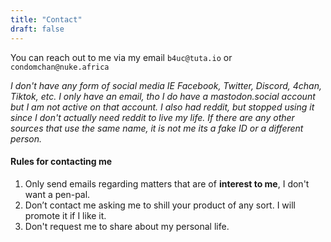 ```yaml
---
title: "Contact"
draft: false
---
```

You can reach out to me via my email
`b4uc@tuta.io` or `condomchan@nuke.africa`

*I don't have any form of social media IE Facebook, Twitter, Discord, 4chan,
Tiktok, etc. I only have an email, tho I do have a mastodon.social account
but I am not active on that account. I also had reddit, but stopped using it 
since I don't actually need reddit to live my life. If there are any other
sources that use the same name, it is not me its a fake ID or a different
person.*

#### Rules for contacting me
1. Only send emails regarding matters that are of **interest to me**, I don't
want a pen-pal.
2. Don’t contact me asking me to shill your product of any sort. I will
promote it if I like it.
3. Don't request me to share about my personal life.
